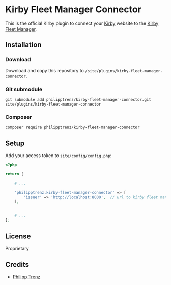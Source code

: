 # Kirby Fleet Manager Connector

This is the official Kirby plugin to connect your [Kirby](https://getkirby.com) website to the [Kirby Fleet Manager](https://github.com/philipptrenz/kirby-fleet-manager).

## Installation

### Download

Download and copy this repository to `/site/plugins/kirby-fleet-manager-connector`.

### Git submodule

```
git submodule add philipptrenz/kirby-fleet-manager-connector.git site/plugins/kirby-fleet-manager-connector
```

### Composer

```
composer require philipptrenz/kirby-fleet-manager-connector
```

## Setup

Add your access token to `site/config/config.php`:

```php
<?php

return [

    # ...

    'philipptrenz.kirby-fleet-manager-connector' => [
        'issuer' => 'http://localhost:8000',  // url to kirby fleet manager instance
    ],


    # ...
];
```

## License

Proprietary

## Credits

- [Philipp Trenz](https://github.com/philipptrenz)
